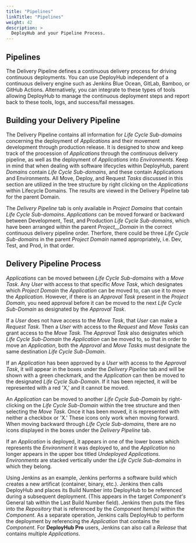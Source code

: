 ```yaml
---
title: "Pipelines"
linkTitle: "Pipelines"
weight: 42
description: >
  DeployHub and your Pipeline Process.
---
```

## Pipelines

The Delivery Pipeline defines a continuous delivery process for driving continuous deployments. You can use DeployHub independent of a continuous delivery engine such as Jenkins Blue Ocean, GitLab, Bamboo, or GitHub Actions. Alternatively, you can integrate to these types of tools allowing DeployHub to manage the continuous deployment steps and report back to these tools, logs, and success/fail messages.

## Building your Delivery Pipeline

The Delivery Pipeline contains all information for _Life Cycle Sub-domains_ concerning the deployment of _Applications_ and their movement development through production release. It is designed to show and keep track of the procession of _Applications_ through the continuous delivery pipeline, as well as the deployment of _Applications_ into _Environments_. Keep in mind that when dealing with software lifecycles within DeployHub, parent _Domains_ contain _Life Cycle Sub-domains_, and these contain Applications and Environments. All Move, Deploy, and Request _Tasks_ discussed in this section are utilized in the tree structure by right clicking on the _Applications_ within Lifecycle Domains. The results are viewed in the Delivery Pipeline tab for the parent Domain.

The _Delivery Pipeline_ tab is only available in _Project Domains_ that contain _Life Cycle Sub-domains_. _Applications_ can be moved forward or backward between Development, Test, and Production _Life Cycle Sub-domains_, which have been arranged within the parent _Project__Domain_ in the correct continuous delivery pipeline order. Therfore, there could be three _Life Cycle Sub-domains_ in the parent _Project Domain_ named appropriately, i.e. Dev, Test, and Prod, in that order.

## Delivery Pipeline Process

_Applications_ can be moved between _Life Cycle Sub-domains_ with a _Move Task_. Any _User_ with access to that specific _Move Task_, which designates which _Project Domain_ the _Application_ can be moved to, can use it to move the _Application_. However, if there is an _Approval Task_ present in the _Project Domain_, you need approval before it can be moved to the next _Life Cycle Sub-Domain_ as designated by the _Approval Task_.

If a _User_ does not have access to the _Move Task_, that _User_ can make a _Request Task_. Then a _User_ with access to the _Request_ and _Move Tasks_ can grant access to the _Move Task_. The _Approval Task_ also designates which _Life Cycle Sub-Domain_ the _Application_ can be moved to, so that in order to move an _Application_, both the _Approval_ and _Move Tasks_ must designate the same destination _Life Cycle Sub-Domain_.

If an _Application_ has been approved by a _User_ with access to the _Approval Task_, it will appear in the boxes under the _Delivery Pipeline_ tab and will be shown with a green checkmark, and the _Application_ can then be moved to the designated _Life Cycle Sub-Domain_. If it has been rejected, it will be represented with a red 'X,' and it cannot be moved.

An _Application_ can be moved to another _Life Cycle Sub-Domain_ by right-clicking on the _Life Cycle Sub-Domain_ within the tree structure and then selecting the _Move Task_. Once it has been moved, it is represented with neither a checkbox or 'X.' These icons only work when moving forward. When moving backward through _Life Cycle Sub-domains,_ there are no icons displayed in the boxes under the _Delivery Pipeline_ tab.

If an _Application_ is deployed, it appears in one of the lower boxes which represents the _Environment_ it was deployed to, and the _Application_ no longer appears in the upper box titled _Undeployed Applications_. _Environments_ are stacked vertically under the _Life Cycle Sub-domains_ in which they belong.

Using Jenkins as an example, Jenkins performs a software build which creates a new artificat (container, binary, etc.). Jenkins then calls DeployHub and places its Build Number into DeployHub to be referenced during a subsequent deployment. (This appears in the target _Component's_ General tab within the Last Build Number field). Jenkins then puts the files into the _Repository_ that is referenced by the _Component Item(s)_ within the _Component_. As a separate operation, Jenkins calls DeployHub to perform the deployment by referencing the _Application_ that contains the _Component_. For **DeployHub Pro** users, Jenkins can also call a _Release_ that contains multiple _Applications_.

